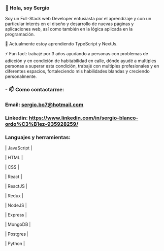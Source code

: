 ### 👋 Hola, soy Sergio 
Soy un Full-Stack web Developer entusiasta por el aprendizaje y con un particular interés en el diseño y desarrollo de nuevas páginas y aplicaciones web, así como también en la lógica aplicada en la programación.

🌱 Actualmente estoy aprendiendo TypeScript y NextJs.

⚡ Fun fact: trabajé por 3 años ayudando a personas con problemas de adicción y en condición de habitabilidad en calle, dónde ayudé a multiples personas a superar esta condición, trabajé con multiples profesionales y en diferentes espacios, fortaleciendo mis habilidades blandas y creciendo personalmente.

###   - 📫 Como contactarme:

  ### Email: sergio.bo7@hotmail.com

  ### Linkedin:  https://www.linkedin.com/in/sergio-blanco-ordo%C3%B1ez-935928259/



### Languajes y herramientas:
    
| JavaScript | 

| HTML | 

| CSS |

| React | 

| ReactJS | 

| Redux | 

| NodeJS |

| Express | 

| MongoDB |

| Postgres | 

| Python |
   

  

<!--
**Serblaor/Serblaor** is a ✨ _special_ ✨ repository because its `README.md` (this file) appears on your GitHub profile.

Here are some ideas to get you started:

- 🔭 I’m currently working on ...
- 🌱 I’m currently learning ...
- 👯 I’m looking to collaborate on ...
- 🤔 I’m looking for help with ...
- 💬 Ask me about ...
- 📫 How to reach me: ...
- 😄 Pronouns: ...
- ⚡ Fun fact: ...
-->
